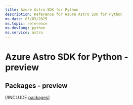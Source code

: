 ```yaml
---
title: Azure Astro SDK for Python
description: Reference for Azure Astro SDK for Python
ms.date: 03/03/2025
ms.topic: reference
ms.devlang: python
ms.service: astro
---
```

# Azure Astro SDK for Python - preview
## Packages - preview
[!INCLUDE [packages](astro-index.md)]